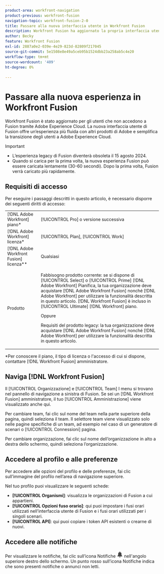 ```yaml
---
product-area: workfront-navigation
product-previous: workfront-fusion
navigation-topic: workfront-fusion-2-0
title: Passare alla nuova interfaccia utente in Workfront Fusion
description: Workfront Fusion ha aggiornato la propria interfaccia utente per gli utenti che non accedono a Fusion tramite Adobe Experience Cloud. Ora la loro esperienza si avvicina di più a Fusion su Adobe Experience Cloud.
author: Becky
feature: Workfront Fusion
exl-id: 2887a0e2-039e-4e29-823d-82809f217045
source-git-commit: 5e1508e8e49a5ceb95b1524dbb23a258ab5c4e20
workflow-type: tm+mt
source-wordcount: '409'
ht-degree: 0%

---
```


# Passare alla nuova esperienza in Workfront Fusion

Workfront Fusion è stato aggiornato per gli utenti che non accedono a Fusion tramite Adobe Experience Cloud. La nuova interfaccia utente di Fusion offre un’esperienza più fluida con altri prodotti di Adobe e semplifica la transizione degli utenti a Adobe Experience Cloud.

>[!IMPORTANT]
>
>* L’esperienza legacy di Fusion diventerà obsoleta il 15 agosto 2024.
>* Quando si carica per la prima volta, la nuova esperienza Fusion può essere caricata lentamente (30-60 secondi). Dopo la prima volta, Fusion verrà caricato più rapidamente.

## Requisiti di accesso

Per eseguire i passaggi descritti in questo articolo, è necessario disporre dei seguenti diritti di accesso:

<table style="table-layout:auto"> 
 <col> 
 <col> 
 <tbody> 
  <tr> 
   <td role="rowheader">[!DNL Adobe Workfront] piano*</td> 
   <td> <p>[!UICONTROL Pro] o versione successiva</p> </td> 
  </tr> 
  <tr data-mc-conditions=""> 
   <td role="rowheader">[!DNL Adobe Workfront] licenza*</td> 
   <td> <p>[!UICONTROL Plan], [!UICONTROL Work]</p> </td> 
  </tr> 
  <tr> 
   <td role="rowheader">[!DNL Adobe Workfront Fusion] licenza**</td> 
   <td>
   <p>Qualsiasi</p> 
  </tr> 
  <tr> 
   <td role="rowheader">Prodotto</td> 
   <td>
   <p>Fabbisogno prodotto corrente: se si dispone di [!UICONTROL Select] o [!UICONTROL Prime] [!DNL Adobe Workfront] Pianifica, la tua organizzazione deve acquistare [!DNL Adobe Workfront Fusion] nonché [!DNL Adobe Workfront] per utilizzare la funzionalità descritta in questo articolo. [!DNL Workfront Fusion] è incluso in [!UICONTROL Ultimate] [!DNL Workfront] piano.</p>
   <p>Oppure</p>
   <p>Requisiti del prodotto legacy: la tua organizzazione deve acquistare [!DNL Adobe Workfront Fusion] nonché [!DNL Adobe Workfront] per utilizzare la funzionalità descritta in questo articolo.</p>
   </td> 
  </tr> 
 </tbody> 
</table>
*Per conoscere il piano, il tipo di licenza o l'accesso di cui si dispone, contattare [!DNL Workfront Fusion] amministratore.

## Naviga [!DNL Workfront Fusion]

Il [!UICONTROL Organizzazione] e [!UICONTROL Team] I menu si trovano nel pannello di navigazione a sinistra di Fusion. Se sei un [!DNL Workfront Fusion] amministratore, il tuo [!UICONTROL Amministrazione] viene visualizzato anche qui.

Per cambiare team, fai clic sul nome del team nella parte superiore della pagina, quindi seleziona il team. Il selettore team viene visualizzato solo nelle pagine specifiche di un team, ad esempio nel caso di un generatore di scenari o [!UICONTROL Connessioni] pagina.

Per cambiare organizzazione, fai clic sul nome dell’organizzazione in alto a destra dello schermo, quindi seleziona l’organizzazione.

## Accedere al profilo e alle preferenze

Per accedere alle opzioni del profilo e delle preferenze, fai clic sull’immagine del profilo nell’area di navigazione superiore.

Nel tuo profilo puoi visualizzare le seguenti schede:

* **[!UICONTROL Organismi]**: visualizza le organizzazioni di Fusion a cui appartieni.
* **[!UICONTROL Opzioni fuso orario]**: qui puoi impostare i fusi orari utilizzati nell’interfaccia utente di Fusion e i fusi orari utilizzati per i singoli scenari.
* **[!UICONTROL API]**: qui puoi copiare i token API esistenti o crearne di nuovi.


## Accedere alle notifiche

Per visualizzare le notifiche, fai clic sull’icona Notifiche ![Icona Notifiche](assets/notifications-icon.png) nell&#39;angolo superiore destro dello schermo. Un punto rosso sull’icona Notifiche indica che sono presenti notifiche o annunci non letti.
